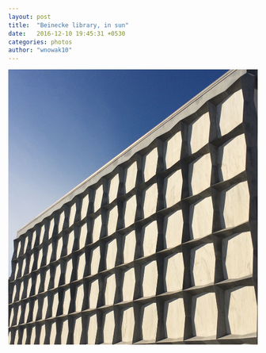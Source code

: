 ```yaml
---
layout: post
title:  "Beinecke library, in sun"
date:   2016-12-10 19:45:31 +0530
categories: photos
author: "wnowak10"
---
```


<!-- 
![](/images/logs.jpg)
*caption* -->

<a href="">
	<img src="/images/beinecke.jpg" alt="Drawing" style="width: 740px; height: 555px"/>
</a>